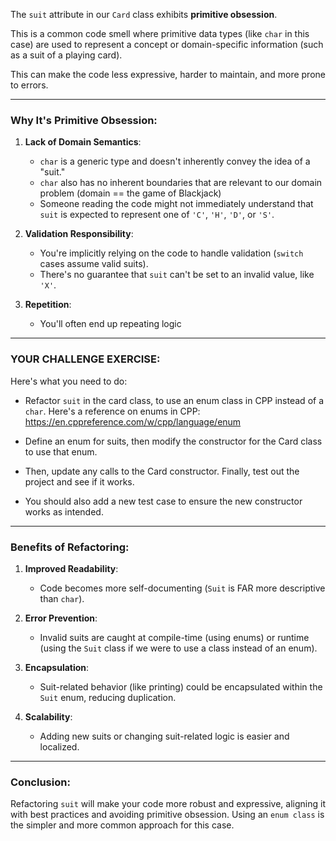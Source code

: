 The `suit` attribute in our `Card` class exhibits **primitive obsession**. 

This is a common code smell where primitive data types (like `char` in this case) are used to represent a concept or domain-specific information (such as a suit of a playing card). 

This can make the code less expressive, harder to maintain, and more prone to errors.

---

### Why It's Primitive Obsession:
1. **Lack of Domain Semantics**:
   - `char` is a generic type and doesn't inherently convey the idea of a "suit."
   -  `char` also has no inherent boundaries that are relevant to our domain problem (domain == the game of Blackjack)
   - Someone reading the code might not immediately understand that `suit` is expected to represent one of `'C'`, `'H'`, `'D'`, or `'S'`.

2. **Validation Responsibility**:
   - You're implicitly relying on the code to handle validation (`switch` cases assume valid suits).
   - There's no guarantee that `suit` can't be set to an invalid value, like `'X'`.

3. **Repetition**:
   - You'll often end up repeating logic

---

### YOUR CHALLENGE EXERCISE:
Here's what you need to do:

- Refactor `suit` in the card class, to use an enum class in CPP instead of a `char`. Here's a reference on enums in CPP: https://en.cppreference.com/w/cpp/language/enum

- Define an enum for suits, then modify the constructor for the Card class to use that enum.  

- Then, update any calls to the Card constructor.  Finally, test out the project and see if it works.

- You should also add a new test case to ensure the new constructor works as intended.



---

### Benefits of Refactoring:
1. **Improved Readability**:
   - Code becomes more self-documenting (`Suit` is FAR more descriptive than `char`).

2. **Error Prevention**:
   - Invalid suits are caught at compile-time (using enums) or runtime (using the `Suit` class if we were to use a class instead of an enum).

3. **Encapsulation**:
   - Suit-related behavior (like printing) could be encapsulated within the `Suit` enum, reducing duplication.

4. **Scalability**:
   - Adding new suits or changing suit-related logic is easier and localized.

---

### Conclusion:
Refactoring `suit` will make your code more robust and expressive, aligning it with best practices and avoiding primitive obsession. Using an `enum class` is the simpler and more common approach for this case.
